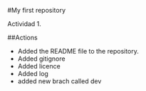 #My first repository

Actividad 1.

##Actions

- Added the README file to the repository.
- Added gitignore
- Added licence
- Added log
- added new brach called dev
